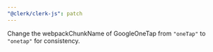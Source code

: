 ```yaml
---
"@clerk/clerk-js": patch
---
```


Change the webpackChunkName of GoogleOneTap from `"oneTap"` to `"onetap"` for consistency.
